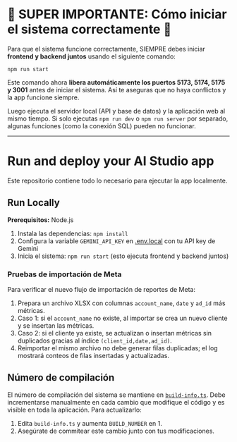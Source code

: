 
# 🚨 SUPER IMPORTANTE: Cómo iniciar el sistema correctamente 🚨


Para que el sistema funcione correctamente, SIEMPRE debes iniciar **frontend y backend juntos** usando el siguiente comando:

```
npm run start
```

Este comando ahora **libera automáticamente los puertos 5173, 5174, 5175 y 3001** antes de iniciar el sistema. Así te aseguras que no haya conflictos y la app funcione siempre.

Luego ejecuta el servidor local (API y base de datos) y la aplicación web al mismo tiempo. Si solo ejecutas `npm run dev` o `npm run server` por separado, algunas funciones (como la conexión SQL) pueden no funcionar.

---

# Run and deploy your AI Studio app

Este repositorio contiene todo lo necesario para ejecutar la app localmente.

## Run Locally

**Prerequisitos:** Node.js

1. Instala las dependencias:
   `npm install`
2. Configura la variable `GEMINI_API_KEY` en [.env.local](.env.local) con tu API key de Gemini
3. Inicia el sistema:
   `npm run start` (esto ejecuta frontend y backend juntos)

### Pruebas de importación de Meta

Para verificar el nuevo flujo de importación de reportes de Meta:

1. Prepara un archivo XLSX con columnas `account_name`, `date` y `ad_id` más métricas.
2. Caso 1: si el `account_name` no existe, al importar se crea un nuevo cliente y se insertan las métricas.
3. Caso 2: si el cliente ya existe, se actualizan o insertan métricas sin duplicados gracias al índice `(client_id,date,ad_id)`.
4. Reimportar el mismo archivo no debe generar filas duplicadas; el log mostrará conteos de filas insertadas y actualizadas.

## Número de compilación

El número de compilación del sistema se mantiene en [`build-info.ts`](build-info.ts).
Debe incrementarse manualmente en cada cambio que modifique el código y es visible en toda la aplicación.
Para actualizarlo:

1. Edita `build-info.ts` y aumenta `BUILD_NUMBER` en 1.
2. Asegúrate de commitear este cambio junto con tus modificaciones.

